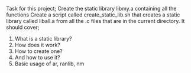 Task for this project;
Create the static library libmy.a containing all the functions
Create a script called create_static_lib.sh that creates a static library called liball.a from all the .c files that are in the current directory.
It should cover;
1. What is a static library? 
2. How does it work?
3. How to create one?
4. And how to use it?
5. Basic usage of ar, ranlib, nm
